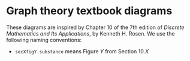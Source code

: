 # Graph theory textbook diagrams

These diagrams are inspired by Chapter 10 of the 7th edition of _Discrete
Mathematics and Its Applications_, by Kenneth H. Rosen. We use the following
naming conventions:

- `secXfigY.substance` means Figure _Y_ from Section 10._X_
